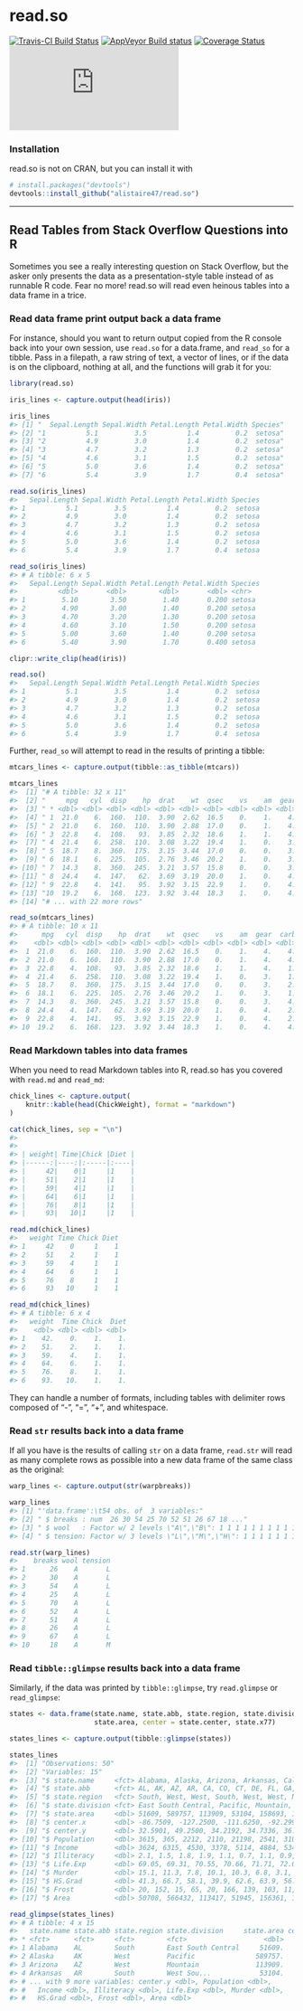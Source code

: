 
<!-- README.md is generated from README.Rmd. Please edit that file -->

# read.so

[![Travis-CI Build
Status](https://travis-ci.org/alistaire47/read.so.svg?branch=master)](https://travis-ci.org/alistaire47/read.so)
[![AppVeyor Build
status](https://ci.appveyor.com/api/projects/status/17mg5b1yd926krpk?svg=true)](https://ci.appveyor.com/project/alistaire47/read-so)
[![Coverage
Status](https://img.shields.io/codecov/c/github/alistaire47/read.so/master.svg)](https://codecov.io/github/alistaire47/read.so?branch=master)
[![CRAN\_Status\_Badge](http://www.r-pkg.org/badges/version/read.so)](https://cran.r-project.org/package=read.so)

### Installation

read.so is not on CRAN, but you can install it with

``` r
# install.packages("devtools")
devtools::install_github("alistaire47/read.so")
```

-----

## Read Tables from Stack Overflow Questions into R

Sometimes you see a really interesting question on Stack Overflow, but
the asker only presents the data as a presentation-style table instead
of as runnable R code. Fear no more\! read.so will read even heinous
tables into a data frame in a trice.

### Read data frame print output back a data frame

For instance, should you want to return output copied from the R console
back into your own session, use `read.so` for a data.frame, and
`read_so` for a tibble. Pass in a filepath, a raw string of text, a
vector of lines, or if the data is on the clipboard, nothing at all, and
the functions will grab it for you:

``` r
library(read.so)

iris_lines <- capture.output(head(iris))

iris_lines
#> [1] "  Sepal.Length Sepal.Width Petal.Length Petal.Width Species"
#> [2] "1          5.1         3.5          1.4         0.2  setosa"
#> [3] "2          4.9         3.0          1.4         0.2  setosa"
#> [4] "3          4.7         3.2          1.3         0.2  setosa"
#> [5] "4          4.6         3.1          1.5         0.2  setosa"
#> [6] "5          5.0         3.6          1.4         0.2  setosa"
#> [7] "6          5.4         3.9          1.7         0.4  setosa"

read.so(iris_lines)
#>   Sepal.Length Sepal.Width Petal.Length Petal.Width Species
#> 1          5.1         3.5          1.4         0.2  setosa
#> 2          4.9         3.0          1.4         0.2  setosa
#> 3          4.7         3.2          1.3         0.2  setosa
#> 4          4.6         3.1          1.5         0.2  setosa
#> 5          5.0         3.6          1.4         0.2  setosa
#> 6          5.4         3.9          1.7         0.4  setosa

read_so(iris_lines)
#> # A tibble: 6 x 5
#>   Sepal.Length Sepal.Width Petal.Length Petal.Width Species
#>          <dbl>       <dbl>        <dbl>       <dbl> <chr>  
#> 1         5.10        3.50         1.40       0.200 setosa 
#> 2         4.90        3.00         1.40       0.200 setosa 
#> 3         4.70        3.20         1.30       0.200 setosa 
#> 4         4.60        3.10         1.50       0.200 setosa 
#> 5         5.00        3.60         1.40       0.200 setosa 
#> 6         5.40        3.90         1.70       0.400 setosa

clipr::write_clip(head(iris))

read.so()
#>   Sepal.Length Sepal.Width Petal.Length Petal.Width Species
#> 1          5.1         3.5          1.4         0.2  setosa
#> 2          4.9         3.0          1.4         0.2  setosa
#> 3          4.7         3.2          1.3         0.2  setosa
#> 4          4.6         3.1          1.5         0.2  setosa
#> 5          5.0         3.6          1.4         0.2  setosa
#> 6          5.4         3.9          1.7         0.4  setosa
```

Further, `read_so` will attempt to read in the results of printing a
tibble:

``` r
mtcars_lines <- capture.output(tibble::as_tibble(mtcars))

mtcars_lines
#>  [1] "# A tibble: 32 x 11"                                                 
#>  [2] "     mpg   cyl  disp    hp  drat    wt  qsec    vs    am  gear  carb"
#>  [3] " * <dbl> <dbl> <dbl> <dbl> <dbl> <dbl> <dbl> <dbl> <dbl> <dbl> <dbl>"
#>  [4] " 1  21.0    6.  160.  110.  3.90  2.62  16.5    0.    1.    4.    4."
#>  [5] " 2  21.0    6.  160.  110.  3.90  2.88  17.0    0.    1.    4.    4."
#>  [6] " 3  22.8    4.  108.   93.  3.85  2.32  18.6    1.    1.    4.    1."
#>  [7] " 4  21.4    6.  258.  110.  3.08  3.22  19.4    1.    0.    3.    1."
#>  [8] " 5  18.7    8.  360.  175.  3.15  3.44  17.0    0.    0.    3.    2."
#>  [9] " 6  18.1    6.  225.  105.  2.76  3.46  20.2    1.    0.    3.    1."
#> [10] " 7  14.3    8.  360.  245.  3.21  3.57  15.8    0.    0.    3.    4."
#> [11] " 8  24.4    4.  147.   62.  3.69  3.19  20.0    1.    0.    4.    2."
#> [12] " 9  22.8    4.  141.   95.  3.92  3.15  22.9    1.    0.    4.    2."
#> [13] "10  19.2    6.  168.  123.  3.92  3.44  18.3    1.    0.    4.    4."
#> [14] "# ... with 22 more rows"

read_so(mtcars_lines)
#> # A tibble: 10 x 11
#>      mpg   cyl  disp    hp  drat    wt  qsec    vs    am  gear  carb
#>    <dbl> <dbl> <dbl> <dbl> <dbl> <dbl> <dbl> <dbl> <dbl> <dbl> <dbl>
#>  1  21.0    6.  160.  110.  3.90  2.62  16.5    0.    1.    4.    4.
#>  2  21.0    6.  160.  110.  3.90  2.88  17.0    0.    1.    4.    4.
#>  3  22.8    4.  108.   93.  3.85  2.32  18.6    1.    1.    4.    1.
#>  4  21.4    6.  258.  110.  3.08  3.22  19.4    1.    0.    3.    1.
#>  5  18.7    8.  360.  175.  3.15  3.44  17.0    0.    0.    3.    2.
#>  6  18.1    6.  225.  105.  2.76  3.46  20.2    1.    0.    3.    1.
#>  7  14.3    8.  360.  245.  3.21  3.57  15.8    0.    0.    3.    4.
#>  8  24.4    4.  147.   62.  3.69  3.19  20.0    1.    0.    4.    2.
#>  9  22.8    4.  141.   95.  3.92  3.15  22.9    1.    0.    4.    2.
#> 10  19.2    6.  168.  123.  3.92  3.44  18.3    1.    0.    4.    4.
```

### Read Markdown tables into data frames

When you need to read Markdown tables into R, read.so has you covered
with `read.md` and `read_md`:

``` r
chick_lines <- capture.output(
    knitr::kable(head(ChickWeight), format = "markdown")
)

cat(chick_lines, sep = "\n")
#> 
#> 
#> | weight| Time|Chick |Diet |
#> |------:|----:|:-----|:----|
#> |     42|    0|1     |1    |
#> |     51|    2|1     |1    |
#> |     59|    4|1     |1    |
#> |     64|    6|1     |1    |
#> |     76|    8|1     |1    |
#> |     93|   10|1     |1    |

read.md(chick_lines)
#>   weight Time Chick Diet
#> 1     42    0     1    1
#> 2     51    2     1    1
#> 3     59    4     1    1
#> 4     64    6     1    1
#> 5     76    8     1    1
#> 6     93   10     1    1

read_md(chick_lines)
#> # A tibble: 6 x 4
#>   weight  Time Chick  Diet
#>    <dbl> <dbl> <dbl> <dbl>
#> 1    42.    0.    1.    1.
#> 2    51.    2.    1.    1.
#> 3    59.    4.    1.    1.
#> 4    64.    6.    1.    1.
#> 5    76.    8.    1.    1.
#> 6    93.   10.    1.    1.
```

They can handle a number of formats, including tables with delimiter
rows composed of “-”, “=”, “+”, and whitespace.

### Read `str` results back into a data frame

If all you have is the results of calling `str` on a data frame,
`read.str` will read as many complete rows as possible into a new data
frame of the same class as the original:

``` r
warp_lines <- capture.output(str(warpbreaks))

warp_lines
#> [1] "'data.frame':\t54 obs. of  3 variables:"                                  
#> [2] " $ breaks : num  26 30 54 25 70 52 51 26 67 18 ..."                       
#> [3] " $ wool   : Factor w/ 2 levels \"A\",\"B\": 1 1 1 1 1 1 1 1 1 1 ..."      
#> [4] " $ tension: Factor w/ 3 levels \"L\",\"M\",\"H\": 1 1 1 1 1 1 1 1 1 2 ..."

read.str(warp_lines)
#>    breaks wool tension
#> 1      26    A       L
#> 2      30    A       L
#> 3      54    A       L
#> 4      25    A       L
#> 5      70    A       L
#> 6      52    A       L
#> 7      51    A       L
#> 8      26    A       L
#> 9      67    A       L
#> 10     18    A       M
```

### Read `tibble::glimpse` results back into a data frame

Similarly, if the data was printed by `tibble::glimpse`, try
`read.glimpse` or
`read_glimpse`:

``` r
states <- data.frame(state.name, state.abb, state.region, state.division, 
                     state.area, center = state.center, state.x77)

states_lines <- capture.output(tibble::glimpse(states))

states_lines
#>  [1] "Observations: 50"                                                         
#>  [2] "Variables: 15"                                                            
#>  [3] "$ state.name     <fct> Alabama, Alaska, Arizona, Arkansas, California,..."
#>  [4] "$ state.abb      <fct> AL, AK, AZ, AR, CA, CO, CT, DE, FL, GA, HI, ID,..."
#>  [5] "$ state.region   <fct> South, West, West, South, West, West, Northeast..."
#>  [6] "$ state.division <fct> East South Central, Pacific, Mountain, West Sou..."
#>  [7] "$ state.area     <dbl> 51609, 589757, 113909, 53104, 158693, 104247, 5..."
#>  [8] "$ center.x       <dbl> -86.7509, -127.2500, -111.6250, -92.2992, -119...."
#>  [9] "$ center.y       <dbl> 32.5901, 49.2500, 34.2192, 34.7336, 36.5341, 38..."
#> [10] "$ Population     <dbl> 3615, 365, 2212, 2110, 21198, 2541, 3100, 579, ..."
#> [11] "$ Income         <dbl> 3624, 6315, 4530, 3378, 5114, 4884, 5348, 4809,..."
#> [12] "$ Illiteracy     <dbl> 2.1, 1.5, 1.8, 1.9, 1.1, 0.7, 1.1, 0.9, 1.3, 2...."
#> [13] "$ Life.Exp       <dbl> 69.05, 69.31, 70.55, 70.66, 71.71, 72.06, 72.48..."
#> [14] "$ Murder         <dbl> 15.1, 11.3, 7.8, 10.1, 10.3, 6.8, 3.1, 6.2, 10...."
#> [15] "$ HS.Grad        <dbl> 41.3, 66.7, 58.1, 39.9, 62.6, 63.9, 56.0, 54.6,..."
#> [16] "$ Frost          <dbl> 20, 152, 15, 65, 20, 166, 139, 103, 11, 60, 0, ..."
#> [17] "$ Area           <dbl> 50708, 566432, 113417, 51945, 156361, 103766, 4..."

read_glimpse(states_lines)
#> # A tibble: 4 x 15
#>   state.name state.abb state.region state.division     state.area center.x
#> * <fct>      <fct>     <fct>        <fct>                   <dbl>    <dbl>
#> 1 Alabama    AL        South        East South Central     51609.   - 86.8
#> 2 Alaska     AK        West         Pacific               589757.   -127. 
#> 3 Arizona    AZ        West         Mountain              113909.   -112. 
#> 4 Arkansas   AR        South        West Sou...            53104.   - 92.3
#> # ... with 9 more variables: center.y <dbl>, Population <dbl>,
#> #   Income <dbl>, Illiteracy <dbl>, Life.Exp <dbl>, Murder <dbl>,
#> #   HS.Grad <dbl>, Frost <dbl>, Area <dbl>
```
